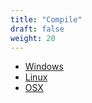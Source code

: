 ```yaml
---
title: "Compile"
draft: false
weight: 20
---
```


* [Windows](/development/contribute/compile/windows)
* [Linux](/development/contribute/compile/linux)
* [OSX](/development/contribute/compile/osx)